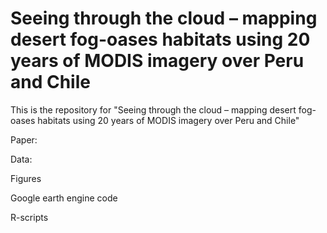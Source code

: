 # Seeing through the cloud – mapping desert fog-oases habitats using 20 years of MODIS imagery over Peru and Chile

This is the repository for "Seeing through the cloud – mapping desert fog-oases habitats using 20 years of MODIS imagery over Peru and Chile"

Paper:

Data:

Figures

Google earth engine code

R-scripts
